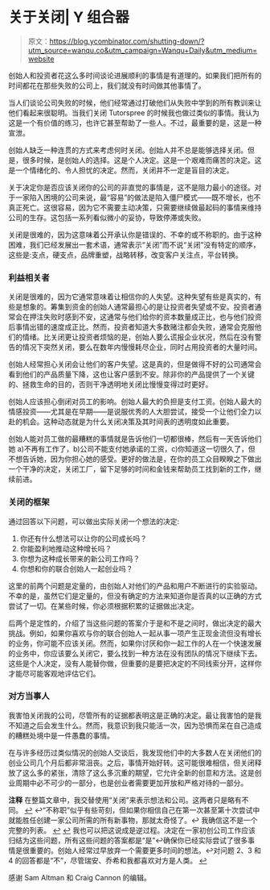 # 关于关闭| Y 组合器

> 原文：<https://blog.ycombinator.com/shutting-down/?utm_source=wanqu.co&utm_campaign=Wanqu+Daily&utm_medium=website>

创始人和投资者花这么多时间谈论进展顺利的事情是有道理的。如果我们把所有的时间都花在那些失败的公司上，我们就没有时间做其他事情了。

当人们谈论公司失败的时候，他们经常通过打破他们从失败中学到的所有教训来让他们看起来很聪明。当我们关闭 Tutorspree 的时候我也做过类似的事情。我认为这是一个有价值的练习，也许它甚至帮助了一些人。不过，最重要的是，这是一种宣泄。

创始人缺乏一种连贯的方式来考虑何时关闭。创始人并不总是能够选择关闭。但是，很多时候，是创始人的选择。这是个人决定。这是一个艰难而痛苦的决定。这是一个情绪化的、令人担忧的决定。然而，关闭并不一定是盲目的决定。

关于决定你是否应该关闭你的公司的非直觉的事情是，这不是阻力最小的途径。对于一家陷入困境的公司来说，最“容易”的做法是陷入僵尸模式——既不增长，也不真正死亡。这很容易，因为它不需要主动决策，只需要继续做最起码的事情来维持公司的生存。这包括一系列看似微小的妥协，导致停滞或失败。

关闭是很难的，因为这意味着公开承认你是错误的、不幸的或不称职的。由于这种困难，我们已经发展出一套术语，通常表示“关闭”而不说“关闭”没有特定的顺序，这些是:支点，硬支点，品牌重塑，战略转移，改变客户关注点，平台转换。

### 利益相关者

关闭是很难的，因为它通常意味着让相信你的人失望。这种失望有些是真实的，有些是想象的。筹集到资金的创始人通常最担心的是让投资者失望或不安。投资者通常会在押注失败时感到不安，这通常与他们给你的资本数量成正比，也与他们投资后事情出错的速度成正比。然而，投资者知道大多数赌注都会失败，通常会克服他们的情绪。比关闭更让投资者烦恼的是，创始人要么谎报企业状况，然后在没有警告的情况下突然关闭，要么在数年内慢慢耗尽企业，同时占用投资者的大量时间。

创始人经常担心关闭会让他们的客户失望。这是真的，但是做得不好的公司通常会看到他们的产品质量下降，这也让客户感到不安。除非你的产品提供了一个关键的、拯救生命的目的，否则干净透明地关闭比慢慢变得过时更好。

创始人应该担心倒闭对员工的影响。创始人最大的负担是支付工资。创始人最大的情感投资——尤其是在早期——是说服优秀的人大胆尝试，接受一个让他们全力以赴的机会。这种动态就是为什么关闭决策及其时间表的透明度如此重要。

创始人能对员工做的最糟糕的事情就是告诉他们一切都很棒，然后有一天告诉他们她 a)不再有工作了，b)公司不能支付她承诺的工资，c)你知道这一切很久了，但不想告诉她，因为你担心她的感受。更好的做法是，在你的员工众目睽睽之下做出一个干净的决定，关闭工厂，留下足够的时间和金钱来帮助员工找到新的工作，继续前进。

### 关闭的框架

通过回答以下问题，可以做出实际关闭一个想法的决定:

1.  你还有什么想法可以让你的公司成长吗？
2.  你能盈利地推动这种增长吗？
3.  你想为这种成长带来的新公司工作吗？
4.  你想和你的联合创始人一起创业吗？

这里的前两个问题是定量的，由创始人对他们的产品和用户不断进行的实验驱动。不幸的是，虽然它们是定量的，但没有确定的方法来知道你是否真的以正确的方式尝试了一切。在某些时候，你必须根据积累的证据做出决定。

后两个是定性的，介绍了当这些问题的答案介于是和不是之间时，做出决定的最大挑战。例如，如果你喜欢与你的联合创始人一起从事一项产生正现金流但没有增长的业务，你可能不应该关闭。然而，如果你讨厌和你一起工作的人在一个快速发展的业务中，你应该要么关闭它，要么找到一种方法在没有团队的情况下继续下去。这些是个人决定，没有人能替你做，但重要的是要把决定的不同线索分开，这样你才能尽可能客观地评估它们。

### 对方当事人

我害怕关闭我的公司，尽管所有的证据都表明这是正确的决定。最让我害怕的是我不知道之后会发生什么。然而，我意识到我只能活一次，因为恐惧而呆在自己造成的糟糕处境中是一件愚蠢的事情。

在与许多经历过类似情况的创始人交谈后，我发现他们中的大多数人在关闭他们的创业公司几个月后都非常沮丧。之后，事情开始好转。这可能很难相信，但关闭释放了这么多的紧张，清除了这么多沉重的期望，它允许全新的创意和方法。这是创业周期中必不可少的一部分，也是创业者需要更加开放和严格对待的一部分。

**注释**
在整篇文章中，我交替使用“关闭”来表示想法和公司。这两者只是略有不同。 [↩](#footnoteid1) ↩“不称职”似乎有些苛刻，但如果你相信自己在第一次甚至第十次尝试中就能胜任创建一家公司所需的所有新事物，那就太奇怪了。↩
我确信这不是一个完整的列表。 [↩](#footnoteid4) [↩](#footnoteid5)
我也可以把这说成是逆过程。决定在一家初创公司工作应该归结为这些问题，所有这些问题的答案都是“是”↩确保你已经实际尝试了很多事情是很重要的。创始人经常过早放弃一个需要更多时间的想法。↩对问题 2、3 和 4 的回答都是“不”，尽管瑞安、乔希和我都喜欢对方是人类。 [↩](#footnoteid8)

感谢 Sam Altman 和 Craig Cannon 的编辑。